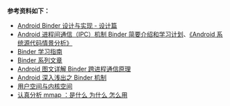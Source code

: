 



**参考资料如下：**

- [Android Binder 设计与实现 - 设计篇](https://link.zhihu.com/?target=http%3A//blog.csdn.net/universus/article/details/6211589)
- [Android 进程间通信（IPC）机制 Binder 简要介绍和学习计划](https://link.zhihu.com/?target=http%3A//blog.csdn.net/luoshengyang/article/details/6618363)、[《Android 系统源代码情景分析》](https://link.zhihu.com/?target=http%3A//item.jd.com/12248208.html)
- [Binder 学习指南](https://link.zhihu.com/?target=http%3A//weishu.me/2016/01/12/binder-index-for-newer/)
- [Binder 系列文章](https://link.zhihu.com/?target=http%3A//gityuan.com/2015/10/31/binder-prepare/)
- [Android 图文详解 Binder 跨进程通信原理](https://link.zhihu.com/?target=https%3A//blog.csdn.net/carson_ho/article/details/73560642)
- [Android 深入浅出之 Binder 机制](https://link.zhihu.com/?target=http%3A//www.cnblogs.com/innost/archive/2011/01/09/1931456.html)
- [用户空间与内核空间](https://link.zhihu.com/?target=http%3A//www.cnblogs.com/Anker/p/3269106.html)
- [认真分析 mmap ：是什么 为什么 怎么用](https://link.zhihu.com/?target=https%3A//www.cnblogs.com/huxiao-tee/p/4660352.html)